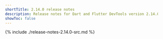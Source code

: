 ```yaml
---
shortTitle: 2.14.0 release notes
description: Release notes for Dart and Flutter DevTools version 2.14.0.
showToc: false
---
```


{% include ./release-notes-2.14.0-src.md %}
